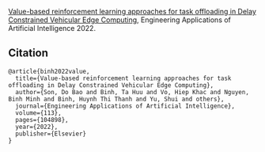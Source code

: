 [Value-based reinforcement learning approaches for task offloading in Delay Constrained Vehicular Edge Computing](https://www.sciencedirect.com/science/article/abs/pii/S0952197622001336), Engineering Applications of Artificial Intelligence 2022.

## Citation
```
@article{binh2022value,
  title={Value-based reinforcement learning approaches for task offloading in Delay Constrained Vehicular Edge Computing},
  author={Son, Do Bao and Binh, Ta Huu and Vo, Hiep Khac and Nguyen, Binh Minh and Binh, Huynh Thi Thanh and Yu, Shui and others},
  journal={Engineering Applications of Artificial Intelligence},
  volume={113},
  pages={104898},
  year={2022},
  publisher={Elsevier}
}
```

